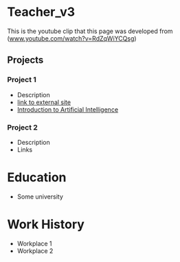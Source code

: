 # Teacher_v3
This is the youtube clip that this page was developed from (www.youtube.com/watch?v=RdZqWiYCQsg)

## Projects
### Project 1
- Description
- [link to external site](https://store.training.tafensw.edu.au/product/introduction-to-artificial-intelligence/)
- [Introduction to Artificial Intelligence](https://store.training.tafensw.edu.au/product/introduction-to-artificial-intelligence/)

### Project 2
- Description
- Links

# Education
- Some university

# Work History
- Workplace 1
- Workplace 2
